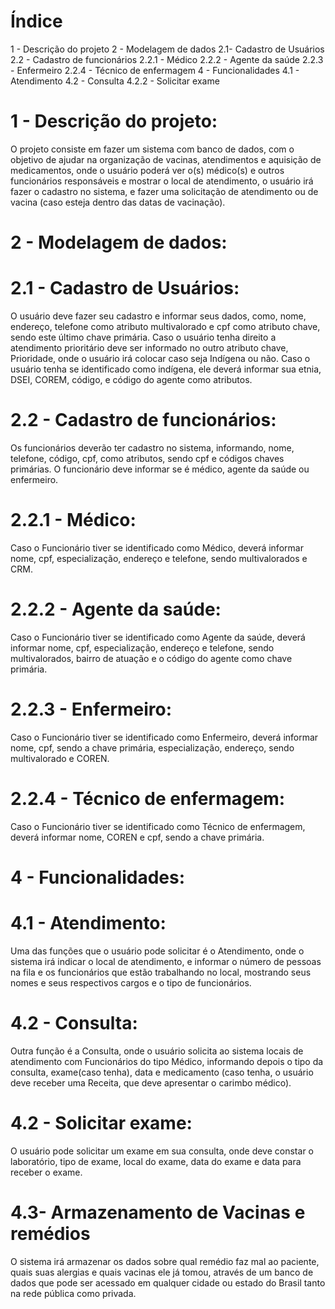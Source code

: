 # Índice

1 - Descrição do projeto
2 - Modelagem de dados
2.1- Cadastro de Usuários 
2.2 - Cadastro de funcionários
2.2.1 - Médico
2.2.2 - Agente da saúde
2.2.3 - Enfermeiro
2.2.4 - Técnico de enfermagem
4 - Funcionalidades
4.1 - Atendimento
4.2 - Consulta
4.2.2 - Solicitar exame

# 1 - Descrição do projeto:

O projeto consiste em fazer um sistema com banco de dados, com o objetivo de ajudar na organização de vacinas, atendimentos e aquisição de medicamentos, onde o usuário poderá ver o(s) médico(s) e outros funcionários responsáveis e mostrar o local de atendimento, o usuário irá fazer o cadastro no sistema, e fazer uma solicitação de atendimento ou de vacina (caso esteja dentro das datas de vacinação).

# 2 - Modelagem de dados:

# 2.1 - Cadastro de Usuários:

O usuário deve fazer seu cadastro e informar seus dados, como, nome, endereço, telefone como atributo multivalorado e cpf como atributo chave, sendo este último chave primária. Caso o usuário tenha direito a atendimento prioritário deve ser informado no outro atributo chave, Prioridade, onde o usuário irá colocar caso seja Indígena ou não. Caso o usuário tenha se identificado como indígena, ele deverá informar sua etnia, DSEI, COREM, código, e código do agente como atributos.

# 2.2 - Cadastro de funcionários:

Os funcionários deverão ter cadastro no sistema, informando, nome, telefone, código, cpf, como atributos, sendo cpf e códigos chaves primárias. O funcionário deve informar se é médico, agente da saúde ou enfermeiro.

# 2.2.1 - Médico:

Caso o Funcionário tiver se identificado como Médico, deverá informar nome, cpf, especialização, endereço e telefone, sendo multivalorados e CRM.

# 2.2.2 - Agente da saúde:

Caso o Funcionário tiver se identificado como Agente da saúde, deverá informar nome, cpf, especialização, endereço e telefone, sendo multivalorados, bairro de atuação e o código do agente como chave primária.

# 2.2.3 - Enfermeiro:

Caso o Funcionário tiver se identificado como Enfermeiro, deverá informar nome, cpf, sendo a chave primária, especialização, endereço, sendo multivalorado e COREN.

# 2.2.4 - Técnico de enfermagem:

Caso o Funcionário tiver se identificado como Técnico de enfermagem, deverá informar nome, COREN e cpf, sendo a chave primária.

# 4 - Funcionalidades:

# 4.1 - Atendimento:

Uma das funções que o usuário pode solicitar é o Atendimento, onde o sistema irá indicar o local de atendimento, e informar o número de pessoas na fila e os funcionários que estão trabalhando no local, mostrando seus nomes e seus respectivos cargos e o tipo de funcionários.

# 4.2 - Consulta:

Outra função é a Consulta, onde o usuário solicita ao sistema locais de atendimento com Funcionários do tipo Médico, informando depois o tipo da consulta, exame(caso tenha), data e medicamento (caso tenha, o usuário deve receber uma Receita, que deve apresentar o carimbo médico).

# 4.2 - Solicitar exame:

O usuário pode solicitar um exame em sua consulta, onde deve constar o laboratório, tipo de exame, local do exame, data do exame e data para receber o exame.

# 4.3- Armazenamento de Vacinas e remédios 
O sistema irá armazenar os dados sobre qual remédio faz mal ao paciente, quais suas alergias e quais vacinas ele já tomou, através de um banco de dados que pode ser acessado em qualquer cidade ou estado do Brasil tanto na rede pública como privada.
